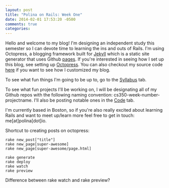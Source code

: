 ```yaml
---
layout: post
title: "Polina on Rails: Week One"
date: 2014-02-01 17:53:20 -0500
comments: true
categories: 
---
```


Hello and welcome to my blog! I'm designing an independent study this semester so I can devote time to learning the ins and outs of Rails. I'm using Octopress, a blogging framework built for [Jekyll](http://jekyllrb.com/) which is a static site generator that uses Github [pages](http://pages.github.com/). If you're interested in seeing how I set up this blog, see setting up [Octopress](http://octopress.org/docs/setup/). You can also checkout my source code [here](https://github.com/psoshnin/psoshnin.github.io/tree/source) if you want to see how I customized my blog.

To see what fun things I'm going to be up to, go to the [Syllabus](http://polina.io/syllabus/) tab. 

To see what fun projects I'll be working on, I will be designating all of my Github repos with the following naming convention: cs350-week-number-projectname. I'll also be posting notable ones in the [Code](http://polina.io/code/) tab. 

I'm currently based in Boston, so if you're also really excited about learning Rails and want to meet up/learn more feel free to get in touch: me[at]polina[dot]io.

Shortcut to creating posts on octopress:

	rake new_post["title"]
	rake new_page[super-awesome]
	rake new_page[super-awesome/page.html]

	rake generate
	rake deploy
	rake watch
	rake preview

Difference between rake watch and rake preview?







